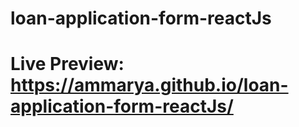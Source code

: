 # loan-application-form-reactJs
# Live Preview: https://ammarya.github.io/loan-application-form-reactJs/
